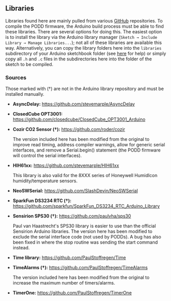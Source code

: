 ## Libraries

Libraries found here are mainly pulled from various [GitHub](https://github.com) repositories.  To compile the PODD firmware, the Arduino build process must be able to find these libraries.  There are several options for doing this.  The easiest option is to install the library via the Arduino library manager (`Sketch → Include Library → Manage Libraries...`); not all of these libraries are available this way.  Alternatively, you can copy the library folders here into the `libraries` subdirectory of your Arduino sketchbook folder (see [here](https://www.arduino.cc/en/Guide/Libraries) for help) or simply copy all `.h` and `.c` files in the subdirectories here into the folder of the sketch to be compiled.


### Sources
Those marked with (†) are not in the Arduino library repository and must be installed manually.
- **AsyncDelay:**
  <https://github.com/stevemarple/AsyncDelay>
- **ClosedCube OPT3001:**
  <https://github.com/closedcube/ClosedCube_OPT3001_Arduino>
- **Cozir CO2 Sensor (†):**
  <https://github.com/roder/cozir>

  The version included here has been modified from the original to improve read timing, address compiler warnings, allow for generic serial interfaces, and remove a Serial.begin() statement (the PODD firmware will control the serial interfaces).
- **HIH61xx:**
  <https://github.com/stevemarple/HIH61xx>
  
  This library is also valid for the 8XXX series of Honeywell HumidIcon humidity/temperature sensors.
- **NeoSWSerial:**
  <https://github.com/SlashDevin/NeoSWSerial>
- **SparkFun DS3234 RTC (†):**
  <https://github.com/sparkfun/SparkFun_DS3234_RTC_Arduino_Library>
- **Sensirion SPS30 (†):**
  <https://github.com/paulvha/sps30>

  Paul van Haastrecht's SPS30 library is easier to use than the official Sensirion Arduino libraries.  The version here has been modified to exclude the serial interface code (not used by PODDs).  A bug has also been fixed in where the stop routine was sending the start command instead.
- **Time library:**
  <https://github.com/PaulStoffregen/Time>
- **TimeAlarms (†):**
  <https://github.com/PaulStoffregen/TimeAlarms>

  The version included here has been modified from the original to increase the maximum number of timers/alarms.
- **TimerOne:**
  <https://github.com/PaulStoffregen/TimerOne>

